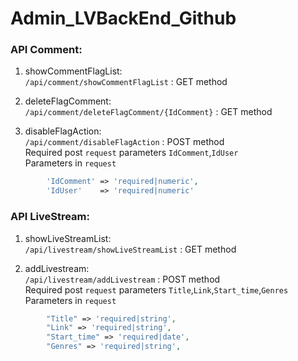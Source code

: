 # Admin_LVBackEnd_Github

### API Comment:

1. showCommentFlagList: \
   `/api/comment/showCommentFlagList` : GET method
2. deleteFlagComment: \
   `/api/comment/deleteFlagComment/{IdComment}` : GET method

3. disableFlagAction: \
   `/api/comment/disableFlagAction` : POST method \
   Required post `request` parameters `IdComment`,`IdUser`\
   Parameters in `request`

```php
        'IdComment' => 'required|numeric',
        'IdUser'    => 'required|numeric'
```
### API LiveStream:

1. showLiveStreamList: \
   `/api/livestream/showLiveStreamList` : GET method

2. addLivestream: \
   `/api/livestream/addLivestream` : POST method \
   Required post `request` parameters `Title`,`Link`,`Start_time`,`Genres`\
   Parameters in `request`

```php
        "Title" => 'required|string',
        "Link" => 'required|string',
        "Start_time" => 'required|date',
        "Genres" => 'required|string',
```

